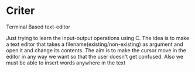 # Criter
Terminal Based text-editor

Just trying to learn the input-output operations using C. 
The idea is to make a text editor that takes a filename(existing/non-existing) as argument and open it and change its contents.
The aim is to make the cursor move in the editor in any way we want so that the user doesn't get confused. Also we must be able to insert words anywhere in the text
